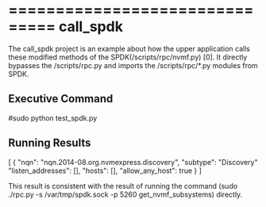 ===============================
call_spdk
===============================
The call_spdk project is an example about how the upper application calls these modified methods of the  SPDK(/scripts/rpc/nvmf.py) [0]. It directly bypasses the /scripts/rpc.py and imports the /scripts/rpc/*.py modules from SPDK.

Executive Command
-----------------
#sudo python test_spdk.py

Running Results
---------------
[
    {
      "nqn": "nqn.2014-08.org.nvmexpress.discovery",
      "subtype": "Discovery"
      "listen_addresses": [],
      "hosts": [],
      "allow_any_host": true
    }
]

This result is consistent with the result of running the command (sudo ./rpc.py -s /var/tmp/spdk.sock -p 5260 get_nvmf_subsystems) directly.

